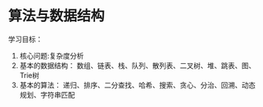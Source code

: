 # 算法与数据结构
学习目标：
1. 核心问题:复杂度分析
2. 基本的数据结构： 数组、链表、栈、队列、散列表、二叉树、堆、跳表、图、Trie树
3. 基本的算法： 递归、排序、二分查找、哈希、搜索、贪心、分治、回溯、动态规划、字符串匹配
